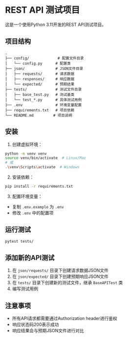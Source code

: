 # REST API 测试项目

这是一个使用Python 3.11开发的REST API测试项目。

## 项目结构

```
.
├── config/             # 配置文件目录
│   └── config.py      # 配置类
├── json/              # JSON文件目录
│   ├── requests/      # 请求数据
│   ├── responses/     # 响应数据
│   └── expected/      # 预期结果
├── tests/             # 测试文件目录
│   ├── base_test.py   # 测试基类
│   └── test_*.py      # 具体测试用例
├── .env               # 环境变量配置
├── requirements.txt   # 项目依赖
└── README.md         # 项目说明
```

## 安装

1. 创建虚拟环境：
```bash
python -m venv venv
source venv/bin/activate  # Linux/Mac
# 或
.\venv\Scripts\activate  # Windows
```

2. 安装依赖：
```bash
pip install -r requirements.txt
```

3. 配置环境变量：
- 复制 `.env.example` 为 `.env`
- 修改 `.env` 中的配置项

## 运行测试

```bash
pytest tests/
```

## 添加新的API测试

1. 在 `json/requests/` 目录下创建请求数据JSON文件
2. 在 `json/expected/` 目录下创建预期响应JSON文件
3. 在 `tests/` 目录下创建新的测试文件，继承 `BaseAPITest` 类
4. 编写测试用例

## 注意事项

- 所有API请求都需要通过Authorization header进行鉴权
- 响应状态码200表示成功
- 响应结果会与预期JSON文件进行对比 